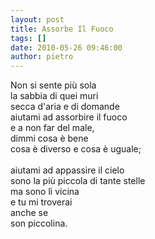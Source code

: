 ```yaml
---
layout: post
title: Assorbe Il Fuoco
tags: []
date: 2010-05-26 09:46:00
author: pietro
---
```

Non si sente più sola<br/>la sabbia di quei muri<br/>secca d'aria e di domande<br/>aiutami ad assorbire il fuoco<br/>e a non far del male,<br/>dimmi cosa è bene<br/>cosa è diverso e cosa è uguale;<br/><br/>aiutami ad appassire il cielo<br/>sono la più piccola di tante stelle<br/>ma sono lì vicina<br/>e tu mi troverai<br/>anche se<br/>son piccolina.
